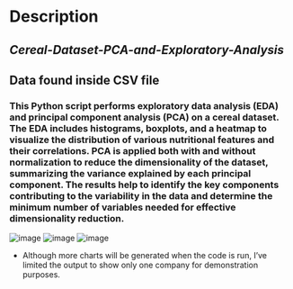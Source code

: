 
# Description

## *Cereal-Dataset-PCA-and-Exploratory-Analysis*
## Data found inside CSV file   

### This Python script performs exploratory data analysis (EDA) and principal component analysis (PCA) on a cereal dataset. The EDA includes histograms, boxplots, and a heatmap to visualize the distribution of various nutritional features and their correlations. PCA is applied both with and without normalization to reduce the dimensionality of the dataset, summarizing the variance explained by each principal component. The results help to identify the key components contributing to the variability in the data and determine the minimum number of variables needed for effective dimensionality reduction.

![image](https://github.com/user-attachments/assets/29747733-e8a2-42d7-aa94-d4a75f22254f)
![image](https://github.com/user-attachments/assets/b8c7c502-37e8-4dd1-84af-39505be17af9)
![image](https://github.com/user-attachments/assets/4cbaf39a-a96e-492c-9312-55ea1eae4089)

- Although more charts will be generated when the code is run, I’ve limited the output to show only one company for demonstration purposes.

